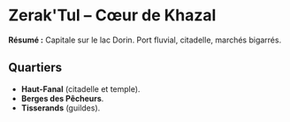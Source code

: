 # Zerak'Tul – Cœur de Khazal

**Résumé :** Capitale sur le lac Dorin. Port fluvial, citadelle, marchés bigarrés.

## Quartiers
- **Haut-Fanal** (citadelle et temple).
- **Berges des Pêcheurs**.
- **Tisserands** (guildes).
